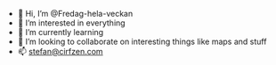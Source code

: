 - 👋 Hi, I’m @Fredag-hela-veckan
- 👀 I’m interested in everything
- 🌱 I’m currently learning
- 💞️ I’m looking to collaborate on interesting things like maps and stuff
- 📫 stefan@cirfzen.com

<!---
Fredag-hela-veckan/Fredag-hela-veckan is a ✨ special ✨ repository because its `README.md` (this file) appears on your GitHub profile.
You can click the Preview link to take a look at your changes.
--->
